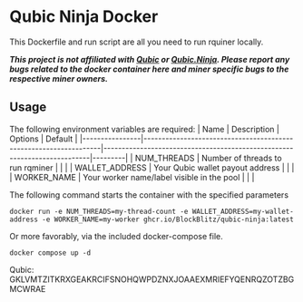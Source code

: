 # Qubic Ninja Docker

This Dockerfile and run script are all you need to run rquiner locally.

***This project is not affiliated with [Qubic](http://discord.gg/qubic) or [Qubic.Ninja](https://qubic.ninja/). Please report any bugs related to the docker container here and miner specific bugs to the respective miner owners.***

## Usage

The following environment variables are required:
| Name           | Description                                                      | Options                                                                  | Default |
|----------------|------------------------------------------------------------------|--------------------------------------------------------------------------|---------|
| NUM_THREADS    | Number of threads to run rqminer                                 |                                                                          |         |
| WALLET_ADDRESS | Your Qubic wallet payout address                                 |                                                                          |         |
| WORKER_NAME    | Your worker name/label visible in the pool                       |                                                                          |         | 

The following command starts the container with the specified parameters

`docker run -e NUM_THREADS=my-thread-count -e WALLET_ADDRESS=my-wallet-address -e WORKER_NAME=my-worker ghcr.io/BlockBlitz/qubic-ninja:latest`

Or more favorably, via the included docker-compose file.

`docker compose up -d`

Qubic: GKLVMTZITKRXGEAKRCIFSNOHQWPDZNXJOAAEXMRIEFYQENRQZOTZBGMCWRAE